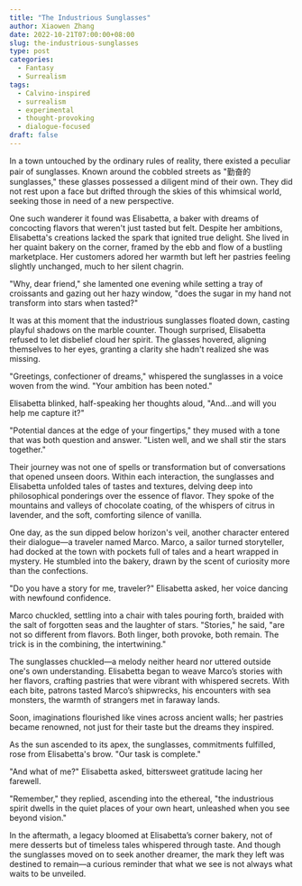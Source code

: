 ```yaml
---
title: "The Industrious Sunglasses"
author: Xiaowen Zhang
date: 2022-10-21T07:00:00+08:00
slug: the-industrious-sunglasses
type: post
categories:
  - Fantasy
  - Surrealism
tags:
  - Calvino-inspired
  - surrealism
  - experimental
  - thought-provoking
  - dialogue-focused
draft: false
---
```


In a town untouched by the ordinary rules of reality, there existed a peculiar pair of sunglasses. Known around the cobbled streets as "勤奋的sunglasses," these glasses possessed a diligent mind of their own. They did not rest upon a face but drifted through the skies of this whimsical world, seeking those in need of a new perspective.

One such wanderer it found was Elisabetta, a baker with dreams of concocting flavors that weren't just tasted but felt. Despite her ambitions, Elisabetta's creations lacked the spark that ignited true delight. She lived in her quaint bakery on the corner, framed by the ebb and flow of a bustling marketplace. Her customers adored her warmth but left her pastries feeling slightly unchanged, much to her silent chagrin.

"Why, dear friend," she lamented one evening while setting a tray of croissants and gazing out her hazy window, "does the sugar in my hand not transform into stars when tasted?"

It was at this moment that the industrious sunglasses floated down, casting playful shadows on the marble counter. Though surprised, Elisabetta refused to let disbelief cloud her spirit. The glasses hovered, aligning themselves to her eyes, granting a clarity she hadn't realized she was missing.

"Greetings, confectioner of dreams," whispered the sunglasses in a voice woven from the wind. "Your ambition has been noted."

Elisabetta blinked, half-speaking her thoughts aloud, "And...and will you help me capture it?"

"Potential dances at the edge of your fingertips," they mused with a tone that was both question and answer. "Listen well, and we shall stir the stars together."

Their journey was not one of spells or transformation but of conversations that opened unseen doors. Within each interaction, the sunglasses and Elisabetta unfolded tales of tastes and textures, delving deep into philosophical ponderings over the essence of flavor. They spoke of the mountains and valleys of chocolate coating, of the whispers of citrus in lavender, and the soft, comforting silence of vanilla.

One day, as the sun dipped below horizon's veil, another character entered their dialogue—a traveler named Marco. Marco, a sailor turned storyteller, had docked at the town with pockets full of tales and a heart wrapped in mystery. He stumbled into the bakery, drawn by the scent of curiosity more than the confections.

"Do you have a story for me, traveler?" Elisabetta asked, her voice dancing with newfound confidence.

Marco chuckled, settling into a chair with tales pouring forth, braided with the salt of forgotten seas and the laughter of stars. "Stories," he said, "are not so different from flavors. Both linger, both provoke, both remain. The trick is in the combining, the intertwining."

The sunglasses chuckled—a melody neither heard nor uttered outside one's own understanding. Elisabetta began to weave Marco’s stories with her flavors, crafting pastries that were vibrant with whispered secrets. With each bite, patrons tasted Marco’s shipwrecks, his encounters with sea monsters, the warmth of strangers met in faraway lands.

Soon, imaginations flourished like vines across ancient walls; her pastries became renowned, not just for their taste but the dreams they inspired.

As the sun ascended to its apex, the sunglasses, commitments fulfilled, rose from Elisabetta's brow. "Our task is complete."

"And what of me?" Elisabetta asked, bittersweet gratitude lacing her farewell.

"Remember," they replied, ascending into the ethereal, "the industrious spirit dwells in the quiet places of your own heart, unleashed when you see beyond vision."

In the aftermath, a legacy bloomed at Elisabetta’s corner bakery, not of mere desserts but of timeless tales whispered through taste. And though the sunglasses moved on to seek another dreamer, the mark they left was destined to remain—a curious reminder that what we see is not always what waits to be unveiled.